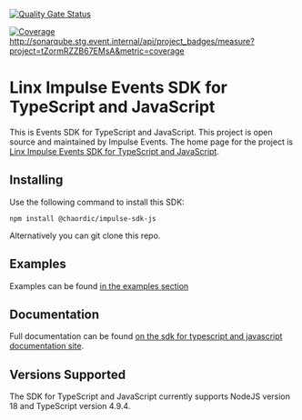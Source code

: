 [![Quality Gate Status](http://sonarqube.stg.event.internal/api/project_badges/measure?project=tZormRZZB67EMsA&metric=alert_status)](http://sonarqube.stg.event.internal/dashboard?id=tZormRZZB67EMsA)

[![Coverage](http://sonarqube.stg.event.internal/api/project_badges/measure?project=tZormRZZB67EMsA&metric=coverage)](http://sonarqube.stg.event.internal/dashboard?id=tZormRZZB67EMsA)
http://sonarqube.stg.event.internal/api/project_badges/measure?project=tZormRZZB67EMsA&metric=coverage

# Linx Impulse Events SDK for TypeScript and JavaScript

This is Events SDK for TypeScript and JavaScript. This project is open source and maintained by Impulse Events.
The home page for the project is [Linx Impulse Events SDK for TypeScript and JavaScript](https://github.com/chaordic/impulse-sdk-js/).

## Installing

Use the following command to install this SDK:

```
npm install @chaordic/impulse-sdk-js
```

Alternatively you can git clone this repo.

## Examples

Examples can be found [in the examples section](https://github.com/chaordic/impulse-sdk-js/tree/main/examples)

## Documentation

Full documentation can be found [on the sdk for typescript and javascript documentation site](https://docs.linximpulse.com/typescriptsdk).

## Versions Supported

The SDK for TypeScript and JavaScript currently supports NodeJS version 18 and TypeScript version 4.9.4.